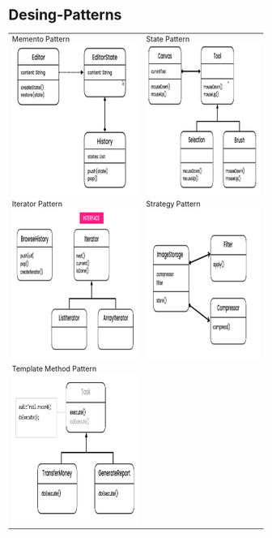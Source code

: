 # Desing-Patterns

<table>
<tr>
<td>
Memento Pattern

<img alt="Memento Pattern" src="images/memento.png" width="400" height="300"/>
</td>
<td>
State Pattern

<img alt="State Pattern" src="images/state.png" width="400" height="300"/>
</td>
</tr>
<tr>
<td>
Iterator Pattern

<img alt="Iterator Pattern" src="images/iterator.png" width="400" height="300"/>
</td>
<td>
Strategy Pattern

<img alt="Strategy Pattern" src="images/strategy.png" width="400" height="300"/>
</td>
</tr>
<tr>
<td>
Template Method Pattern

<img alt="Template Method Pattern" height="300" src="images/templateMethod.png" width="400"/>
</td>
<td>

</td>
</tr>
</table>
